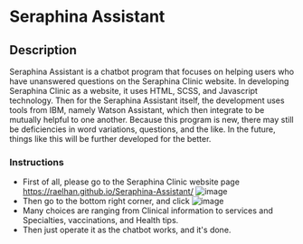 # Seraphina Assistant

## Description
Seraphina Assistant is a chatbot program that focuses on helping users who have unanswered questions on the Seraphina Clinic website. In developing Seraphina Clinic as a website, it uses HTML, SCSS, and Javascript technology. Then for the Seraphina Assistant itself, the development uses tools from IBM, namely Watson Assistant, which then integrate to be mutually helpful to one another. Because this program is new, there may still be deficiencies in word variations, questions, and the like. In the future, things like this will be further developed for the better.

### Instructions
- First of all, please go to the Seraphina Clinic website page https://raelhan.github.io/Seraphina-Assistant/
![image](https://github.com/raelhan/Seraphina-Assistant/assets/61625427/f13f2cc7-3d13-4f0c-bf9c-e690015df3b9)
- Then go to the bottom right corner, and click
![image](https://github.com/raelhan/Seraphina-Assistant/assets/61625427/bef74377-8955-4491-846a-4d050dad96ec)
- Many choices are ranging from Clinical information to services and Specialties, vaccinations, and Health tips.
- Then just operate it as the chatbot works, and it's done.
